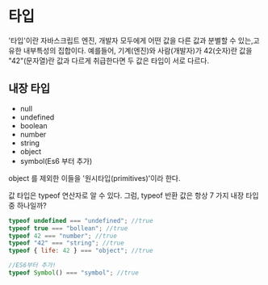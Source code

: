 # 타입

'타입'이란 자바스크립트 엔진, 개발자 모두에게 어떤 값을 다른 값과 분별할 수 있는,고유한 내부특성의 집합이다.
예를들어, 기계(엔진)와 사람(개발자)가 42(숫자)란 값을 "42"(문자열)란 값과 다르게 취급한다면 두 값은 타입이 서로 다르다.

## 내장 타입

- null
- undefined
- boolean
- number
- string
- object
- symbol(Es6 부터 추가)

object 를 제외한 이들을 '원시타입(primitives)'이라 한다.

값 타입은 typeof 연산자로 알 수 있다. 그럼, typeof 반환 값은 항상 7 가지 내장 타입 중 하나일까?

```js
typeof undefined === "undefined"; //true
typeof true === "bollean"; //true
typeof 42 === "number"; //true
typeof "42" === "string"; //true
typeof { life: 42 } === "object"; //true

//ES6부터 추가!
typeof Symbol() === "symbol"; //true
```
